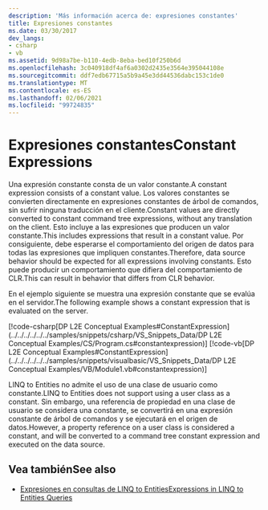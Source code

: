 ```yaml
---
description: 'Más información acerca de: expresiones constantes'
title: Expresiones constantes
ms.date: 03/30/2017
dev_langs:
- csharp
- vb
ms.assetid: 9d98a7be-b110-4edb-8eba-bed10f250b6d
ms.openlocfilehash: 3c040918df4af6a0302d2435e3564e395044108e
ms.sourcegitcommit: ddf7edb67715a5b9a45e3dd44536dabc153c1de0
ms.translationtype: MT
ms.contentlocale: es-ES
ms.lasthandoff: 02/06/2021
ms.locfileid: "99724835"
---
```

# <a name="constant-expressions"></a><span data-ttu-id="2d983-103">Expresiones constantes</span><span class="sxs-lookup"><span data-stu-id="2d983-103">Constant Expressions</span></span>

<span data-ttu-id="2d983-104">Una expresión constante consta de un valor constante.</span><span class="sxs-lookup"><span data-stu-id="2d983-104">A constant expression consists of a constant value.</span></span> <span data-ttu-id="2d983-105">Los valores constantes se convierten directamente en expresiones constantes de árbol de comandos, sin sufrir ninguna traducción en el cliente.</span><span class="sxs-lookup"><span data-stu-id="2d983-105">Constant values are directly converted to constant command tree expressions, without any translation on the client.</span></span> <span data-ttu-id="2d983-106">Esto incluye a las expresiones que producen un valor constante.</span><span class="sxs-lookup"><span data-stu-id="2d983-106">This includes expressions that result in a constant value.</span></span> <span data-ttu-id="2d983-107">Por consiguiente, debe esperarse el comportamiento del origen de datos para todas las expresiones que impliquen constantes.</span><span class="sxs-lookup"><span data-stu-id="2d983-107">Therefore, data source behavior should be expected for all expressions involving constants.</span></span> <span data-ttu-id="2d983-108">Esto puede producir un comportamiento que difiera del comportamiento de CLR.</span><span class="sxs-lookup"><span data-stu-id="2d983-108">This can result in behavior that differs from CLR behavior.</span></span>  
  
 <span data-ttu-id="2d983-109">En el ejemplo siguiente se muestra una expresión constante que se evalúa en el servidor.</span><span class="sxs-lookup"><span data-stu-id="2d983-109">The following example shows a constant expression that is evaluated on the server.</span></span>  
  
 [!code-csharp[DP L2E Conceptual Examples#ConstantExpression](../../../../../../samples/snippets/csharp/VS_Snippets_Data/DP L2E Conceptual Examples/CS/Program.cs#constantexpression)]
 [!code-vb[DP L2E Conceptual Examples#ConstantExpression](../../../../../../samples/snippets/visualbasic/VS_Snippets_Data/DP L2E Conceptual Examples/VB/Module1.vb#constantexpression)]  
  
 <span data-ttu-id="2d983-110">LINQ to Entities no admite el uso de una clase de usuario como constante.</span><span class="sxs-lookup"><span data-stu-id="2d983-110">LINQ to Entities does not support using a user class as a constant.</span></span> <span data-ttu-id="2d983-111">Sin embargo, una referencia de propiedad en una clase de usuario se considera una constante, se convertirá en una expresión constante de árbol de comandos y se ejecutará en el origen de datos.</span><span class="sxs-lookup"><span data-stu-id="2d983-111">However, a property reference on a user class is considered a constant, and will be converted to a command tree constant expression and executed on the data source.</span></span>  
  
## <a name="see-also"></a><span data-ttu-id="2d983-112">Vea también</span><span class="sxs-lookup"><span data-stu-id="2d983-112">See also</span></span>

- [<span data-ttu-id="2d983-113">Expresiones en consultas de LINQ to Entities</span><span class="sxs-lookup"><span data-stu-id="2d983-113">Expressions in LINQ to Entities Queries</span></span>](expressions-in-linq-to-entities-queries.md)
